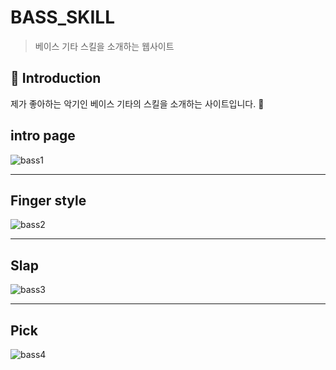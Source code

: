 BASS_SKILL
=============
> 베이스 기타 스킬을 소개하는 웹사이트

📝 Introduction
------------

제가 좋아하는 악기인 베이스 기타의 스킬을 소개하는 사이트입니다. :guitar:

## intro page
![bass1](https://user-images.githubusercontent.com/44610250/69210107-0cc17f00-0b9d-11ea-841c-830b30adf8a9.PNG)

<hr/>

## Finger style
![bass2](https://user-images.githubusercontent.com/44610250/69210116-14812380-0b9d-11ea-8539-cf454684854b.PNG)

<hr/>

## Slap
![bass3](https://user-images.githubusercontent.com/44610250/69210136-219e1280-0b9d-11ea-908a-7305abefdb5e.PNG)

<hr/>

## Pick
![bass4](https://user-images.githubusercontent.com/44610250/69210146-295db700-0b9d-11ea-99df-315305e8df32.PNG)
